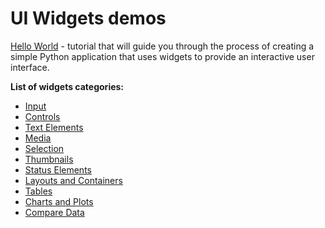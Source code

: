 # UI Widgets demos

[Hello World](hello_world/README.md) - tutorial that will guide you through the process of creating a simple Python application that uses widgets to provide an interactive user interface.

**List of widgets categories:**

 - [Input](input/001_input/README.md)
 - [Controls](controls/README.md)
 - [Text Elements](text%20elements/README.md)
 - [Media](media/README.md)
 - [Selection](selection/README.md)
 - [Thumbnails](thumbnail/README.md)
 - [Status Elements](status%20elements/README.md)
 - [Layouts and Containers](layouts%20and%20containers/README.md)
 - [Tables](tables/README.md)
 - [Charts and Plots](charts%20and%20plots/README.md)
 - [Compare Data](compare%20data/README.md)



<!-- # How to debug widgets

**Step 1.** Prepare `~/supervisely.env` file with credentials. [Learn more here](https://developer.supervise.ly/getting-started/basics-of-authentication#how-to-use-in-python).

**Step 2.** Clone [repository](https://github.com/supervisely-ecosystem/ui-widgets-demos) with source code and create [Virtual Environment](https://docs.python.org/3/library/venv.html).

```bash
git clone https://github.com/supervisely-ecosystem/ui-widgets-demos
cd ui-widgets-demos
./create_venv.sh
```

**Step 3.** Open repository directory in Visual Studio Code

```bash
code -r .
```

**Step 4.** Open `.vscode/launch.json`

Select widget that you want to debug and enter its folder name to 10th line of `launch.json` as shown on an image below

![step_4](https://user-images.githubusercontent.com/48913536/202445858-0b381d46-d122-41c7-bb06-2fdf1a48b5e6.png)

**Step 5.** Launch widget app

To launch app with widget go to `Run and Debug` section and press `play` button as shown on an image below and go to uvicorn server specified in `launch.json` `0.0.0.0:8000`. Link to uvicorn server will be displayed in terminal.

![step_5](https://user-images.githubusercontent.com/48913536/202445868-12c35bae-f372-4a19-b01c-0b9e9ea38c0d.png) -->
